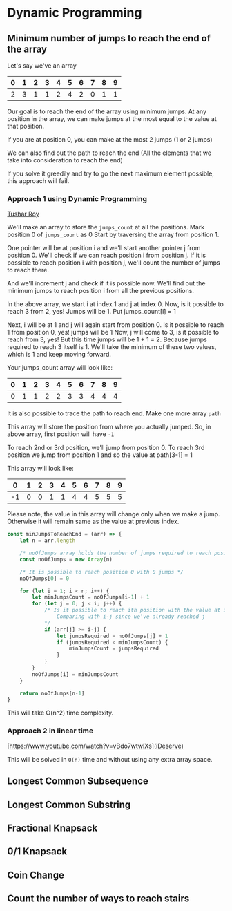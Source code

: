 # Dynamic Programming

## Minimum number of jumps to reach the end of the array

Let's say we've an array

|0|1|2|3|4|5|6|7|8|9|
|---|---|---|---|---|---|---|---|---|---|
|2|3|1|1|2|4|2|0|1|1|

Our goal is to reach the end of the array using minimum jumps. At any position in the array, we can make jumps at the most equal to the value at that position.

If you are at position 0, you can make at the most 2 jumps (1 or 2 jumps)

We can also find out the path to reach the end (All the elements that we take into consideration to reach the end)

If you solve it greedily and try to go the next maximum element possible, this approach will fail.

### Approach 1 using Dynamic Programming

[Tushar Roy](https://www.youtube.com/watch?v=cETfFsSTGJI)

We'll make an array to store the `jumps_count` at all the positions.
Mark position 0 of `jumps_count` as 0
Start by traversing the array from position 1.

One pointer will be at position i and we'll start another pointer j from position 0. We'll check if we can reach position i from position j. If it is possible to reach position i with position j, we'll count the number of jumps to reach there.

And we'll increment j and check if it is possible now. We'll find out the minimum jumps to reach position i from all the previous positions.

In the above array, we start i at index 1 and j at index 0. Now, is it possible to reach 3 from 2, yes! Jumps will be 1. Put jumps_count[i] = 1

Next, i will be at 1 and j will again start from position 0.
Is it possible to reach 1 from position 0, yes! jumps will be 1
Now, j will come to 3, is it possible to reach from 3, yes! But this time jumps will be 1 + 1 = 2. Because jumps required to reach 3 itself is 1.
We'll take the minimum of these two values, which is 1 and keep moving forward.

Your jumps_count array will look like:

|0|1|2|3|4|5|6|7|8|9|
|---|---|---|---|---|---|---|---|---|---|
|0|1|1|2|2|3|3|4|4|4|

It is also possible to trace the path to reach end. Make one more array `path`

This array will store the position from where you actually jumped.
So, in above array, first position will have `-1`

To reach 2nd or 3rd position, we'll jump from position 0.
To reach 3rd position we jump from position 1 and so the value at path[3-1] = 1

This array will look like:

|0|1|2|3|4|5|6|7|8|9|
|---|---|---|---|---|---|---|---|---|---|
|-1|0|0|1|1|4|4|5|5|5|

Please note, the value in this array will change only when we make a jump. Otherwise it will remain same as the value at previous index.

```javascript
const minJumpsToReachEnd = (arr) => {
    let n = arr.length

    /* noOfJumps array holds the number of jumps required to reach position i from start */
    const noOfJumps = new Array(n)

    /* It is possible to reach position 0 with 0 jumps */
    noOfJumps[0] = 0

    for (let i = 1; i < n; i++) {
        let minJumpsCount = noOfJumps[i-1] + 1
        for (let j = 0; j < i; j++) {
            /* Is it possible to reach ith position with the value at index j?
                Comparing with i-j since we've already reached j
            */
            if (arr[j] >= i-j) {
                let jumpsRequired = noOfJumps[j] + 1
                if (jumpsRequired < minJumpsCount) {
                    minJumpsCount = jumpsRequired
                }
            }
        }
        noOfJumps[i] = minJumpsCount
    }

    return noOfJumps[n-1]
}
```
This will take O(n^2) time complexity.

### Approach 2 in linear time

[https://www.youtube.com/watch?v=vBdo7wtwlXs](iDeserve)

This will be solved in `O(n)` time and without using any extra array space.




## Longest Common Subsequence

## Longest Common Substring

## Fractional Knapsack

## 0/1 Knapsack

## Coin Change

## Count the number of ways to reach stairs
